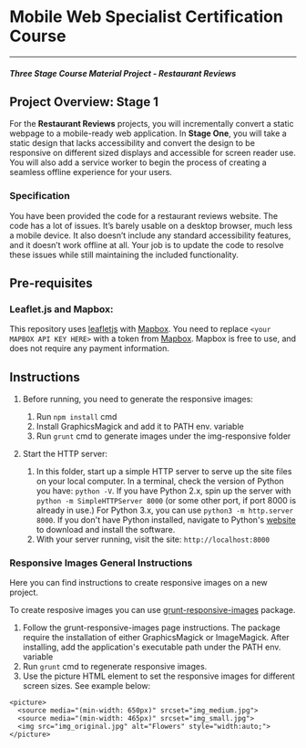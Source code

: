 # Mobile Web Specialist Certification Course
---
#### _Three Stage Course Material Project - Restaurant Reviews_

## Project Overview: Stage 1

For the **Restaurant Reviews** projects, you will incrementally convert a static webpage to a mobile-ready web application. In **Stage One**, you will take a static design that lacks accessibility and convert the design to be responsive on different sized displays and accessible for screen reader use. You will also add a service worker to begin the process of creating a seamless offline experience for your users.

### Specification

You have been provided the code for a restaurant reviews website. The code has a lot of issues. It’s barely usable on a desktop browser, much less a mobile device. It also doesn’t include any standard accessibility features, and it doesn’t work offline at all. Your job is to update the code to resolve these issues while still maintaining the included functionality. 

## Pre-requisites



### Leaflet.js and Mapbox:

This repository uses [leafletjs](https://leafletjs.com/) with [Mapbox](https://www.mapbox.com/). You need to replace `<your MAPBOX API KEY HERE>` with a token from [Mapbox](https://www.mapbox.com/). Mapbox is free to use, and does not require any payment information. 


## Instructions

1. Before running, you need to generate the responsive images:
    1. Run ``npm install`` cmd
    2. Install GraphicsMagick and add it to PATH env. variable
    3. Run ``grunt`` cmd to generate images under the img-responsive folder

2. Start the HTTP server:
    1. In this folder, start up a simple HTTP server to serve up the site files on your local computer. 
In a terminal, check the version of Python you have: `python -V`. If you have Python 2.x, spin up the server with `python -m SimpleHTTPServer 8000` (or some other port, if port 8000 is already in use.) For Python 3.x, you can use `python3 -m http.server 8000`. If you don't have Python installed, navigate to Python's [website](https://www.python.org/) to download and install the software.
    2. With your server running, visit the site: `http://localhost:8000` 



### Responsive Images General Instructions

Here you can find instructions to create responsive images on a new project.

To create resposive images you can use [grunt-responsive-images](https://www.npmjs.com/package/grunt-responsive-images) package. 

1. Follow the grunt-responsive-images page instructions. The package require the installation of either GraphicsMagick or ImageMagick. After installing, add the application's executable path under the PATH env. variable
2. Run `grunt` cmd to regenerate responsive images.
3. Use the picture HTML element to set the responsive images for different screen sizes. See example below:

```
<picture>
  <source media="(min-width: 650px)" srcset="img_medium.jpg">
  <source media="(min-width: 465px)" srcset="img_small.jpg">
  <img src="img_original.jpg" alt="Flowers" style="width:auto;">
</picture>
```